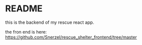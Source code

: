 # README
this is the backend of my rescue react app.

the fron end is here: https://github.com/Snerzel/rescue_shelter_frontend/tree/master